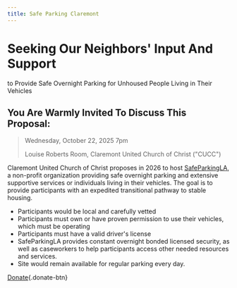 ```yaml
---
title: Safe Parking Claremont
---
```


# Seeking Our Neighbors' Input And Support
to Provide Safe Overnight Parking for Unhoused People Living in Their Vehicles

## You Are Warmly Invited To Discuss This Proposal:

> Wednesday, October 22, 2025 7pm
> 
> Louise Roberts Room, Claremont United Church of Christ ("CUCC")

Claremont United Church of Christ proposes in 2026 to host [SafeParkingLA](https://safeparkingla.org/),
a non-profit organization providing safe overnight parking and extensive supportive services or individuals 
living in their vehicles. The goal is to provide participants with an expedited transitional pathway to stable housing.

- Participants would be local and carefully vetted
- Participants must own or have proven permission to use their vehicles, which must be operating
- Participants must have a valid driver's license
- SafeParkingLA provides constant overnight bonded licensed security, as well as caseworkers to help participants access other needed resources and services.
- Site would remain available for regular parking every day.

 [Donate](https://claremontucc.breezechms.com/give/online?fund_id=1855965){.donate-btn}

